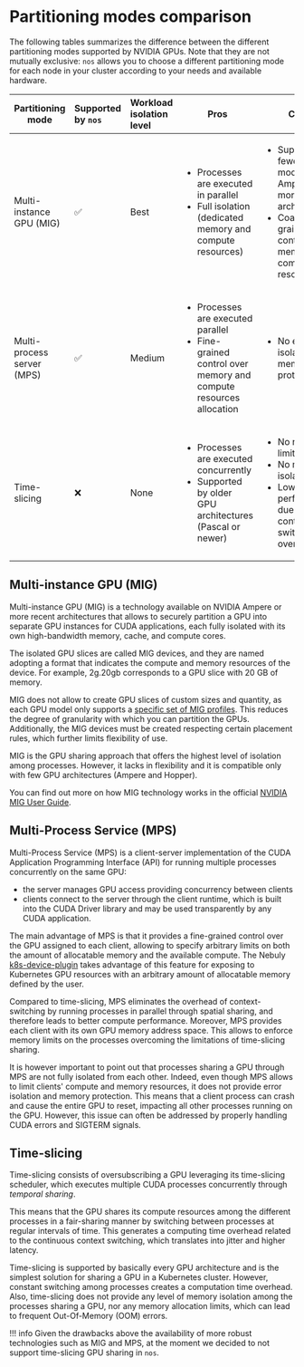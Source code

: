 # Partitioning modes comparison

The following tables summarizes the difference between the different partitioning modes supported by NVIDIA GPUs.
Note that they are not mutually exclusive: `nos` allows you to choose a different partitioning mode for each node in your
cluster according to your needs and available hardware.

| Partitioning mode          | Supported by `nos` | Workload isolation level | Pros                                                                                                                        | Cons                                                                                                                                                        |
|----------------------------|:-------------------|:-------------------------|-----------------------------------------------------------------------------------------------------------------------------|-------------------------------------------------------------------------------------------------------------------------------------------------------------|
| Multi-instance GPU (MIG)   | ✅                  | Best                     | <ul><li>Processes are executed in parallel</li><li>Full isolation (dedicated memory and compute resources)</li></ul>        | <ul><li>Supported by fewer GPU models (only Ampere or more recent architectures)</li><li>Coarse-grained control over memory and compute resources</li></ul> |
| Multi-process server (MPS) | ✅                  | Medium                     | <ul><li>Processes are executed parallel</li><li>Fine-grained control over memory and compute resources allocation</li></ul> | <ul><li>No error isolation and memory protection</li></ul>                                                                                                  |
| Time-slicing               | ❌                  | None                     | <ul><li>Processes are executed concurrently</li><li>Supported by older GPU architectures (Pascal or newer)</li></ul>        | <ul><li>No resource limits</li><li>No memory isolation</li><li>Lower performance due to context-switching overhead</li></ul>                                |

## Multi-instance GPU (MIG)

Multi-instance GPU (MIG) is a technology available on NVIDIA Ampere or more recent architectures that allows to securely
partition a GPU into separate GPU instances for CUDA applications, each fully isolated with its own high-bandwidth
memory, cache, and compute cores.

The isolated GPU slices are called MIG devices, and they are named adopting a format that indicates the compute and
memory resources of the device. For example, 2g.20gb corresponds to a GPU slice with 20 GB of memory.

MIG does not allow to create GPU slices of custom sizes and quantity, as each GPU model only supports a
[specific set of MIG profiles](https://docs.nvidia.com/datacenter/tesla/mig-user-guide/#supported-profiles).
This reduces the degree of granularity with which you can partition the GPUs.
Additionally, the MIG devices must be created respecting certain placement rules, which further limits flexibility of use.

MIG is the GPU sharing approach that offers the highest level of isolation among processes.
However, it lacks in flexibility and it is compatible only with few GPU architectures (Ampere and Hopper).

You can find out more on how MIG technology works in the official
[NVIDIA MIG User Guide](https://docs.nvidia.com/datacenter/tesla/mig-user-guide/).

## Multi-Process Service (MPS)

Multi-Process Service (MPS) is a client-server implementation of the CUDA Application Programming Interface (API)
for running multiple processes concurrently on the same GPU:

- the server manages GPU access providing concurrency between clients
- clients connect to the server through the client runtime, which is built into the CUDA Driver library
  and may be used transparently by any CUDA application.

The main advantage of MPS is that it provides a fine-grained control over the GPU assigned to each client, allowing to
specify arbitrary limits on both the amount of allocatable memory and the available compute. The Nebuly
[k8s-device-plugin](https://github.com/nebuly-ai/k8s-device-plugin)
takes advantage of this feature for exposing to Kubernetes GPU resources with an arbitrary amount of allocatable
memory defined by the user.

Compared to time-slicing, MPS eliminates the overhead of context-switching by running processes in parallel
through spatial sharing, and therefore leads to better compute performance. Moreover, MPS provides each
client with its own GPU memory address space. This allows to enforce memory limits on the processes overcoming
the limitations of time-slicing sharing.

It is however important to point out that processes sharing a GPU through MPS are not fully isolated from each other.
Indeed, even though MPS allows to limit clients' compute and memory resources, it does not provide error isolation and
memory protection. This means that a client process can crash and cause the entire GPU to reset,
impacting all other processes running on the GPU. However, this issue can often be addressed by properly handling CUDA
errors and SIGTERM signals.

## Time-slicing

Time-slicing consists of oversubscribing a GPU leveraging its time-slicing scheduler, which executes multiple CUDA
processes concurrently through *temporal sharing*.

This means that the GPU shares its compute resources among the different processes in a fair-sharing manner
by switching between processes at regular intervals of time. This generates a computing time overhead related to
the continuous context switching, which translates into jitter and higher latency.

Time-slicing is supported by basically every GPU architecture and is the simplest solution for sharing a GPU in
a Kubernetes cluster. However, constant switching among processes creates a computation time overhead.
Also, time-slicing does not provide any level of memory isolation among the processes sharing a GPU, nor any memory
allocation limits, which can lead to frequent Out-Of-Memory (OOM) errors.

!!! info
    Given the drawbacks above the availability of more robust technologies such as MIG and MPS, at the moment we
    decided to not support time-slicing GPU sharing in `nos`.

